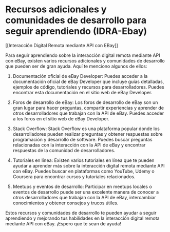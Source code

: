 # Recursos adicionales y comunidades de desarrollo para seguir aprendiendo (IDRA-Ebay)

[[Interacción Digital Remota mediante API con EBay]]

Para seguir aprendiendo sobre la interacción digital remota mediante API con eBay, existen varios recursos adicionales y comunidades de desarrollo que pueden ser de gran ayuda. Aquí te menciono algunos de ellos:

1. Documentación oficial de eBay Developer: Puedes acceder a la documentación oficial de eBay Developer que incluye guías detalladas, ejemplos de código, tutoriales y recursos para desarrolladores. Puedes encontrar esta documentación en el sitio web de eBay Developer.

2. Foros de desarrollo de eBay: Los foros de desarrollo de eBay son un gran lugar para hacer preguntas, compartir experiencias y aprender de otros desarrolladores que trabajan con la API de eBay. Puedes acceder a los foros en el sitio web de eBay Developer.

3. Stack Overflow: Stack Overflow es una plataforma popular donde los desarrolladores pueden realizar preguntas y obtener respuestas sobre programación y desarrollo de software. Puedes buscar preguntas relacionadas con la interacción con la API de eBay y encontrar respuestas de la comunidad de desarrolladores.

4. Tutoriales en línea: Existen varios tutoriales en línea que te pueden ayudar a aprender más sobre la interacción digital remota mediante API con eBay. Puedes buscar en plataformas como YouTube, Udemy o Coursera para encontrar cursos y tutoriales relacionados.

5. Meetups y eventos de desarrollo: Participar en meetups locales o eventos de desarrollo puede ser una excelente manera de conocer a otros desarrolladores que trabajan con la API de eBay, intercambiar conocimientos y obtener consejos y trucos útiles.

Estos recursos y comunidades de desarrollo te pueden ayudar a seguir aprendiendo y mejorando tus habilidades en la interacción digital remota mediante API con eBay. ¡Espero que te sean de ayuda!
